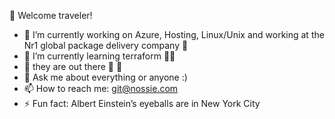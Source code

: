 👋 Welcome traveler!

- 🔭 I’m currently working on Azure, Hosting, Linux/Unix and working at the Nr1 global package delivery company :muscle:	
- 🌱 I’m currently learning terraform :man_technologist:	
- :space_invader:	 they are out there :fist_right: :fist_left:
- 💬 Ask me about everything or anyone :)
- 📫 How to reach me: git@nossie.com
- ⚡ Fun fact: Albert Einstein’s eyeballs are in New York City
